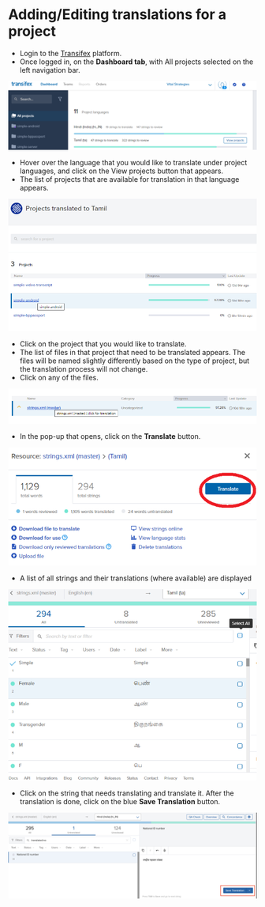 # Adding/Editing translations for a project

* Login to the [Transifex](https://www.transifex.com/) platform.
* Once logged in, on the **Dashboard tab**, with All projects selected on the left navigation bar.

![](../../.gitbook/assets/image5.png)

* Hover over the language that you would like to translate under project languages, and click on the View projects button that appears.
* The list of projects that are available for translation in that language appears.

![](../../.gitbook/assets/image4.png)

* Click on the project that you would like to translate.
* The list of files in that project that need to be translated appears. The files will be named slightly differently based on the type of project, but the translation process will not change.
* Click on any of the files.

![](../../.gitbook/assets/image6.png)

* In the pop-up that opens, click on the **Translate** button.

![](../../.gitbook/assets/image1.png)

* A list of all strings and their translations \(where available\) are displayed

![](../../.gitbook/assets/image7.png)

* Click on the string that needs translating and translate it. After the translation is done, click on the blue **Save Translation** button.

![](../../.gitbook/assets/screenshot-2019-12-09-at-2.04.19-pm.png)



